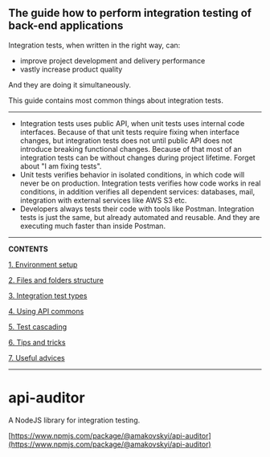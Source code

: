 ## The guide how to perform integration testing of back-end applications

Integration tests, when written in the right way, can:

* improve project development and delivery performance
* vastly increase product quality

And they are doing it simultaneously.

This guide contains most common things about integration tests.

-------

* Integration tests uses public API, when unit tests uses internal code interfaces. Because of that unit tests require
  fixing when interface changes, but integration tests does not until public API does not introduce breaking
  functional changes. Because of that most of an integration tests can be without changes during project lifetime.
  Forget about "I am fixing tests".
* Unit tests verifies behavior in isolated conditions, in which code will never be on production. Integration tests
  verifies how code works in real conditions, in addition verifies all dependent services: databases, mail, integration
  with external services like AWS S3 etc.
* Developers always tests their code with tools like Postman. Integration tests is just the same, but already
  automated and reusable. And they are executing much faster than inside Postman.

_______

**CONTENTS**

[1. Environment setup](guide/01_EnvironmentSetup.md)

[2. Files and folders structure](guide/02_FileAndFolderStructure.md)

[3. Integration test types](guide/03_TestTypes.md)

[4. Using API commons](guide/04_Commons.md)

[5. Test cascading](guide/05_Cascading.md)

[6. Tips and tricks](guide/06_TipsAndTricks.md)

[7. Useful advices](guide/07_UsefulAdvices.md)

_______

# api-auditor

A NodeJS library for integration testing.

[https://www.npmjs.com/package/@amakovskyi/api-auditor](https://www.npmjs.com/package/@amakovskyi/api-auditor)

